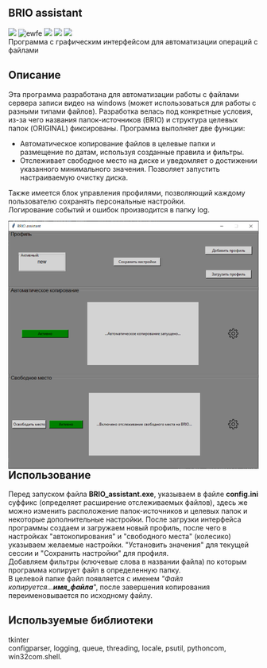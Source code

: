 ## BRIO assistant
![](https://img.shields.io/badge/python-3.8-brightgreen)
![ewfe](https://img.shields.io/github/downloads/geekk0/BRIO_assistant/total)
![](https://img.shields.io/github/languages/top/geekk0/BRIO_Assistant)
![](https://img.shields.io/github/commit-activity/y/geekk0/BRIO_Assistant)
![](https://img.shields.io/github/last-commit/geekk0/BRIO_Assistant)
<br>Программа с графическим интерфейсом для автоматизации операций с файлами



## Описание
Эта программа разработана для автоматизации работы с файлами сервера записи видео на windows (может 
использоваться для работы с разными типами файлов). Разработка велась под конкретные условия, из-за чего названия папок-источников (BRIO) и структура целевых папок (ORIGINAL) фиксированы. Программа выполняет две функции:    
 - Автоматическое копирование файлов в целевые папки и размещение по датам, используя созданные правила и фильтры. 
 - Отслеживает свободное место на диске и уведомляет о достижении указанного минимального значения. Позволяет запустить настраиваемую очистку диска. 

Также имеется блок управления профилями, позволяющий каждому пользователю сохранять персональные настройки.
<br>Логирование событий и ошибок производится в папку log.

<a href="url"><img src="images/BRIO_assistant.png" align="right" width="540" ></a>

## Использование
Перед запуском файла **BRIO_assistant.exe**, указываем в файле **config.ini** суффикс (определяет расширение отслеживаемых файлов),
здесь же можно изменить расположение папок-источников и целевых папок и некоторые дополнительные настройки.
После загрузки интерфейса программы создаем и загружаем новый профиль, после чего в настройках "автокопирования" и "свободного места" (колесико)
указываем желаемые настройки.  "Установить значения" для текущей сессии и "Сохранить настройки" для профиля.
<br>Добавляем фильтры (ключевые слова в названии файла) по которым программа копирует файл в определенную папку. <br>В целевой папке файл появляется с именем _"Файл копируется...**имя_файла**_", после завершения копирования переименовывается по исходному файлу.


## Используемые библиотеки
tkinter
<br>configparser, logging, queue, threading, locale, psutil, pythoncom, win32com.shell.
